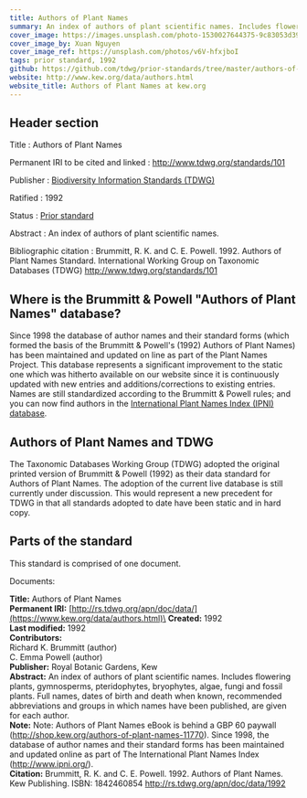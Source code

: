 ```yaml
---
title: Authors of Plant Names
summary: An index of authors of plant scientific names. Includes flowering plants, gymnosperms, pteridophytes, bryophytes, algae, fungi and fossil plants. Full names, dates of birth and death when known, recommended abbreviations and groups in which names have been published, are given for each author. Authors of Plant Names has been incorporated into the [International Plant Names Index (IPNI)](http://www.ipni.org/).
cover_image: https://images.unsplash.com/photo-1530027644375-9c83053d392e
cover_image_by: Xuan Nguyen
cover_image_ref: https://unsplash.com/photos/v6V-hfxjboI
tags: prior standard, 1992
github: https://github.com/tdwg/prior-standards/tree/master/authors-of-plant-names
website: http://www.kew.org/data/authors.html
website_title: Authors of Plant Names at kew.org
---
```


## Header section

Title
: Authors of Plant Names

Permanent IRI to be cited and linked
: <http://www.tdwg.org/standards/101>

Publisher
: [Biodiversity Information Standards (TDWG)](https://www.tdwg.org/)

Ratified
: 1992

Status
: [Prior standard](https://www.tdwg.org/standards/status-and-categories/)

Abstract
: An index of authors of plant scientific names.

Bibliographic citation
: Brummitt, R. K. and C. E. Powell. 1992. Authors of Plant Names Standard. International Working Group on Taxonomic Databases (TDWG) http://www.tdwg.org/standards/101

## Where is the Brummitt & Powell "Authors of Plant Names" database?

Since 1998 the database of author names and their standard forms (which formed the basis of the Brummitt & Powell's (1992) Authors of Plant Names) has been maintained and updated on line as part of the Plant Names Project. This database represents a significant improvement to the static one which was hitherto available on our website since it is continuously updated with new entries and additions/corrections to existing entries. Names are still standardized according to the Brummitt & Powell rules; and you can now find authors in the [International Plant Names Index (IPNI) database](http://www.ipni.org/index.html).

## Authors of Plant Names and TDWG

The Taxonomic Databases Working Group (TDWG) adopted the original printed version of Brummitt & Powell (1992) as their data standard for Authors of Plant Names. The adoption of the current live database is still currently under discussion. This would represent a new precedent for TDWG in that all standards adopted to date have been static and in hard copy.

## Parts of the standard

This standard is comprised of one document. 

Documents:

**Title:** Authors of Plant Names\
**Permanent IRI:** [http://rs.tdwg.org/apn/doc/data/](https://www.kew.org/data/authors.html)\
**Created:** 1992\
**Last modified:** 1992\
**Contributors:**\
Richard K. Brummitt (author)\
C. Emma Powell (author)\
**Publisher:** Royal Botanic Gardens, Kew\
**Abstract:** An index of authors of plant scientific names. Includes flowering plants, gymnosperms, pteridophytes, bryophytes, algae, fungi and fossil plants. Full names, dates of birth and death when known, recommended abbreviations and groups in which names have been published, are given for each author. \
**Note:** Note: Authors of Plant Names eBook is behind a GBP 60 paywall (http://shop.kew.org/authors-of-plant-names-11770).  Since 1998, the database of author names and their standard forms has been maintained and updated online as part of The International Plant Names Index (http://www.ipni.org/).\
**Citation:** Brummitt, R. K. and C. E. Powell. 1992. Authors of Plant Names. Kew Publishing. ISBN: 1842460854 http://rs.tdwg.org/apn/doc/data/1992

